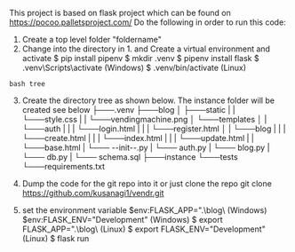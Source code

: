 This project is based on flask project which can be found on https://pocoo.palletsproject.com/
Do the following in order to run this code:

1. Create a top level folder "foldername"
2. Change into the directory in 1. and Create a virtual environment and activate
   $ pip install pipenv
   $ mkdir .venv
   $ pipenv install flask
   $ .venv\Scripts\activate (Windows)
   $ .venv/bin/activate (Linux)

`bash tree`

3. Create the directory tree as shown below. The instance folder will be
   created see below
   ├───.venv
   ├───blog
   │ ├───static
   | | └───style.css
   | | └───vendingmachine.png
   │ └───templates
   │ | └───auth
   | | | └───login.html
   | | | └───register.html
   │ | └───blog
   | | | └───create.html
   | | | └───index.html
   | | | └───update.html
   | | └───base.html
   | └─── --init--.py
   | └─── auth.py
   | └─── blog.py
   | └─── db.py
   | └─── schema.sql
   ├───instance
   └───tests
   └───requirements.txt

4. Dump the code for the git repo into it or just clone the repo
   git clone https://github.com/kusanagi1/vendr.git
5. set the environment variable
   $env:FLASK_APP=".\blog\ (Windows)
   $env:FLASK_ENV="Development" (Windows)
   $ export FLASK_APP=".\blog\ (Linux)
   $ export FLASK_ENV="Development" (Linux)
   $ flask run
